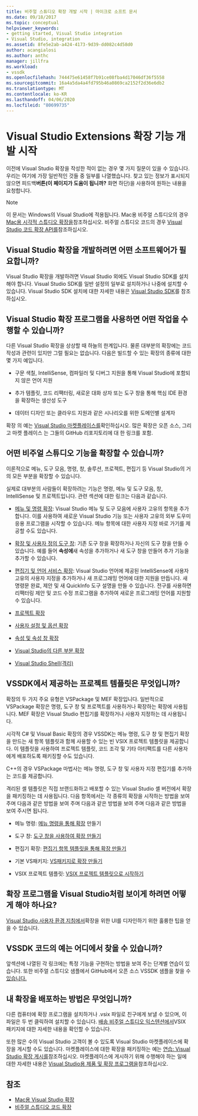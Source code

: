 ```yaml
---
title: 비주얼 스튜디오 확장 개발 시작 | 마이크로 소프트 문서
ms.date: 09/18/2017
ms.topic: conceptual
helpviewer_keywords:
- getting started, Visual Studio integration
- Visual Studio, integration
ms.assetid: 8fe5e2ab-a424-4173-9d39-dd082c4d58d0
author: acangialosi
ms.author: anthc
manager: jillfra
ms.workload:
- vssdk
ms.openlocfilehash: 744475e61458f7b91ce08fba4d17046df36f5558
ms.sourcegitcommit: 16a4a5da4a4fd795b46a0869ca2152f2d36e6db2
ms.translationtype: MT
ms.contentlocale: ko-KR
ms.lasthandoff: 04/06/2020
ms.locfileid: "80699735"
---
```

# <a name="starting-to-develop-visual-studio-extensions"></a>Visual Studio Extensions 확장 기능 개발 시작

이전에 Visual Studio 확장을 작성한 적이 없는 경우 몇 가지 질문이 있을 수 있습니다. 우리는 여기에 가장 일반적인 것들 중 일부를 나열했습니다. 찾고 있는 정보가 표시되지 않으면 피드백**버튼(이 페이지가 도움이 됩니까?** 화면 하단)을 사용하여 원하는 내용을 요청합니다.

> [!NOTE]
> 이 문서는 Windows의 Visual Studio에 적용됩니다. Mac용 비주얼 스튜디오의 경우 [Mac용 시각적 스튜디오 확장을](/visualstudio/mac/extending-visual-studio-mac)참조하십시오. 비주얼 스튜디오 코드의 경우 [Visual Studio 코드 확장 API를](https://code.visualstudio.com/api)참조하십시오.

## <a name="what-software-do-i-need-to-develop-visual-studio-extensions"></a>Visual Studio 확장을 개발하려면 어떤 소프트웨어가 필요합니까?

Visual Studio 확장을 개발하려면 Visual Studio 외에도 Visual Studio SDK를 설치해야 합니다. Visual Studio SDK를 일반 설정의 일부로 설치하거나 나중에 설치할 수 있습니다. Visual Studio SDK 설치에 대한 자세한 내용은 [Visual Studio SDK](../extensibility/visual-studio-sdk.md)를 참조하십시오.

## <a name="what-kinds-of-things-can-i-do-with-visual-studio-extensions"></a>Visual Studio 확장 프로그램을 사용하면 어떤 작업을 수행할 수 있습니까?

다른 Visual Studio 확장을 상상할 때 하늘의 한계입니다. 물론 대부분의 확장에는 코드 작성과 관련이 있지만 그럴 필요는 없습니다. 다음은 빌드할 수 있는 확장의 종류에 대한 몇 가지 예입니다.

- 구문 색칠, IntelliSense, 컴파일러 및 디버그 지원을 통해 Visual Studio에 포함되지 않은 언어 지원

- 추가 템플릿, 코드 리팩터링, 새로운 대화 상자 또는 도구 창을 통해 핵심 IDE 환경을 확장하는 생산성 도구

- 데이터 디자인 또는 클라우드 지원과 같은 시나리오를 위한 도메인별 설계자

확장 의 예는 [Visual Studio 마켓플레이스를](https://marketplace.visualstudio.com/vs)확인하십시오. 많은 확장은 오픈 소스, 그리고 마켓 플레이스 는 그들의 GitHub 리포지토리에 대 한 링크를 포함.

## <a name="which-visual-studio-features-can-i-extend"></a>어떤 비주얼 스튜디오 기능을 확장할 수 있습니까?

이론적으로 메뉴, 도구 모음, 명령, 창, 솔루션, 프로젝트, 편집기 등 Visual Studio의 거의 모든 부분을 확장할 수 있습니다.

실제로 대부분의 사람들이 확장하려는 기능은 명령, 메뉴 및 도구 모음, 창, IntelliSense 및 프로젝트입니다. 관련 섹션에 대한 링크는 다음과 같습니다.

- [메뉴 및 명령 확장](../extensibility/extending-menus-and-commands.md): Visual Studio 메뉴 및 도구 모음에 사용자 고유의 항목을 추가합니다. 이를 사용하여 새로운 Visual Studio 기능 또는 사용자 고유의 외부 도우미 응용 프로그램을 시작할 수 있습니다. 메뉴 항목에 대한 사용자 지정 바로 가기를 제공할 수도 있습니다.

- [확장 및 사용자 정의 도구 창](../extensibility/extending-and-customizing-tool-windows.md): 기존 도구 창을 확장하거나 자신의 도구 창을 만들 수 있습니다. 예를 들어 **속성에**새 속성을 추가하거나 새 도구 창을 만들어 추가 기능을 추가할 수 있습니다.

- [편집기 및 언어 서비스 확장](../extensibility/editor-and-language-service-extensions.md): Visual Studio 언어에 제공된 IntelliSense에 사용자 고유의 사용자 지정을 추가하거나 새 프로그래밍 언어에 대한 지원을 만듭니다. 새 명령문 완료, 제안 및 새 QuickInfo 도구 설명을 만들 수 있습니다. 전구를 사용하면 리팩터링 제안 및 코드 수정 프로그램을 추가하여 새로운 프로그래밍 언어를 지원할 수 있습니다.

- [프로젝트 확장](../extensibility/extending-projects.md)

- [사용자 설정 및 옵션 확장](../extensibility/extending-user-settings-and-options.md)

- [속성 및 속성 창 확장](../extensibility/extending-properties-and-the-property-window.md)

- [Visual Studio의 다른 부분 확장](../extensibility/extending-other-parts-of-visual-studio.md)

- [Visual Studio Shell(격리)](https://visualstudio.microsoft.com/vs/older-downloads/isolated-shell/)

## <a name="what-project-templates-are-provided-by-the-vssdk"></a><a name="BKMK_ProjectTemplate"></a>VSSDK에서 제공하는 프로젝트 템플릿은 무엇입니까?
 확장의 두 가지 주요 유형은 VSPackage 및 MEF 확장입니다. 일반적으로 VSPackage 확장은 명령, 도구 창 및 프로젝트를 사용하거나 확장하는 확장에 사용됩니다. MEF 확장은 Visual Studio 편집기를 확장하거나 사용자 지정하는 데 사용됩니다.

 시각적 C# 및 Visual Basic 확장의 경우 VSSDK는 메뉴 명령, 도구 창 및 편집기 확장을 만드는 새 항목 템플릿과 함께 사용할 수 있는 빈 VSIX 프로젝트 템플릿을 제공합니다. 이 템플릿을 사용하여 프로젝트 템플릿, 코드 조각 및 기타 아티팩트를 다른 사용자에게 배포하도록 패키징할 수도 있습니다.

 C++의 경우 VSPackage 마법사는 메뉴 명령, 도구 창 및 사용자 지정 편집기를 추가하는 코드를 제공합니다.

 격리된 셸 템플릿은 직접 브랜드화하고 배포할 수 있는 Visual Studio 셸 버전에서 확장을 패키징하는 데 사용됩니다. 다음 항목에서는 각 종류의 확장을 시작하는 방법을 보여 주며 다음과 같은 방법을 보여 주며 다음과 같은 방법을 보여 주며 다음과 같은 방법을 보여 주시면 됩니다.

- 메뉴 명령: [메뉴 명령을 통해 확장](../extensibility/creating-an-extension-with-a-menu-command.md) 만들기

- 도구 창: [도구 창을 사용하여 확장 만들기](../extensibility/creating-an-extension-with-a-tool-window.md)

- 편집기 확장: [편집기 항목 템플릿을 통해 확장 만들기](../extensibility/creating-an-extension-with-an-editor-item-template.md)

- 기본 VS패키지: [VS패키지로 확장 만들기](../extensibility/creating-an-extension-with-a-vspackage.md)

- VSIX 프로젝트 템플릿: [VSIX 프로젝트 템플릿으로 시작하기](../extensibility/getting-started-with-the-vsix-project-template.md)

## <a name="how-do-i-get-my-extension-to-look-like-visual-studio"></a>확장 프로그램을 Visual Studio처럼 보이게 하려면 어떻게 해야 하나요?
 [Visual Studio 사용자 환경 지침에서](../extensibility/ux-guidelines/visual-studio-user-experience-guidelines.md)확장을 위한 UI를 디자인하기 위한 훌륭한 팁을 얻을 수 있습니다.

## <a name="where-can-i-find-examples-of-vssdk-code"></a>VSSDK 코드의 예는 어디에서 찾을 수 있습니까?
 앞섹션에 나열된 각 링크에는 특정 기능을 구현하는 방법을 보여 주는 단계별 연습이 있습니다. 또한 비주얼 스튜디오 샘플에서 GitHub에서 오픈 소스 VSSDK 샘플을 찾을 수 [있습니다.](https://github.com/Microsoft/VSSDK-Extensibility-Samples)

## <a name="how-can-i-distribute-my-extension"></a>내 확장을 배포하는 방법은 무엇입니까?
 다른 컴퓨터에 확장 프로그램을 설치하거나 .vsix 파일로 친구에게 보낼 수 있으며, 이 파일은 두 번 클릭하여 설치할 수 있습니다. [배송 비주얼 스튜디오 익스텐션에서](../extensibility/shipping-visual-studio-extensions.md)VSIX 패키지에 대한 자세한 내용을 확인할 수 있습니다.

 또한 많은 수의 Visual Studio 고객이 볼 수 있도록 Visual Studio 마켓플레이스에 확장을 게시할 수도 있습니다. 마켓플레이스에 대한 확장을 패키징하는 예는 [연습: Visual Studio 확장 게시를](../extensibility/walkthrough-publishing-a-visual-studio-extension.md)참조하십시오. 마켓플레이스에 게시하기 위해 수행해야 하는 일에 대한 자세한 내용은 [Visual Studio용 제품 및 확장 프로그램을](/azure/devops/extend/overview?view=vsts)참조하십시오.

## <a name="see-also"></a>참조

- [Mac용 Visual Studio 확장](/visualstudio/mac/extending-visual-studio-mac)
- [비주얼 스튜디오 코드 확장](https://code.visualstudio.com/api)
